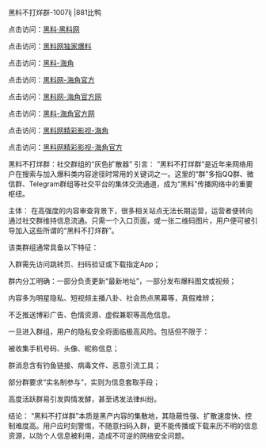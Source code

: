 黑料不打烊群-1007lj |881比鸭

点击访问：<a href="https://heiliaolvzlu3.pages.dev">黑料·黑料网</a>

点击访问：<a href="https://heiliaoyvnrda.pages.dev">黑料网独家爆料</a>

点击访问：<a href="https://heiliaokof3cy.pages.dev">黑料-海角</a>

点击访问：<a href="https://heiliaotlyq53.pages.dev">黑料网-海角官方</a>

点击访问：<a href="https://heiliao3gvg9x.pages.dev">黑料网-海角官方网</a>

点击访问：<a href="https://jha.pages.dev/">黑料-海角官方网</a>

点击访问：<a href="https://heiliaoxfe5rb.pages.dev">黑料网精彩影视-海角</a>

点击访问：<a href="https://heiliaoubleqx.pages.dev">黑料网精彩影视-海角官方</a>

黑料不打烊群：社交群组的“灰色扩散器”
引言：
“黑料不打烊群”是近年来网络用户在搜索与加入爆料类内容途径时常用的关键词之一。这里的“群”多指QQ群、微信群、Telegram群组等社交平台的集体交流通道，成为“黑料”传播网络中的重要枢纽。

主体：
在高强度的内容审查背景下，很多相关站点无法长期运营，运营者便转向通过社交群维持信息流通。只需一个入口页面，或一张二维码图片，用户便可被引导加入这些所谓的“黑料不打烊群”。

该类群组通常具备以下特征：

入群需先访问跳转页、扫码验证或下载指定App；

群内分工明确：一部分负责更新“最新地址”，一部分发布爆料图文或视频；

内容多为明星隐私、短视频主播八卦、社会热点黑幕等，真假难辨；

不乏推送博彩广告、色情资源、虚假兼职等高危信息。

一旦进入群组，用户的隐私安全将面临极高风险。包括但不限于：

被收集手机号码、头像、昵称信息；

群消息含有钓鱼链接、病毒文件、恶意引流工具；

部分群要求“实名制参与”，实则为信息套取手段；

高度活跃群易引发舆情发酵，甚至诱发法律纠纷。

结论：
“黑料不打烊群”本质是黑产内容的集散地，其隐蔽性强、扩散速度快、控制难度高。用户应时刻警惕，不随意扫码入群，更不能传播或下载来历不明的信息资源，以防个人信息被利用，造成不可逆的网络安全问题。

